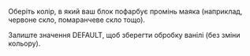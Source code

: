 Оберіть колір, в який ваш блок пофарбує промінь маяка (наприклад, червоне скло, помаранчеве скло тощо).

Залиште значення DEFAULT, щоб зберегти обробку ванілі (без зміни кольору).